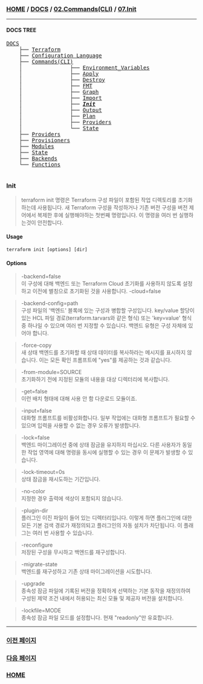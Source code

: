 ### [HOME](https://github.com/YGCHO-repo/Terraform/blob/main/README.md) / [DOCS](https://github.com/YGCHO-repo/Terraform/blob/main/DOCS/README.md) / [02.Commands(CLI)](<https://github.com/YGCHO-repo/Terraform/blob/main/DOCS/02_Commands(CLI)/README.md>) / [07.Init](<https://github.com/YGCHO-repo/Terraform/blob/main/DOCS/02_Commands(CLI)/07_Init/README.md>)

---

#### DOCS TREE

<pre>
<a href = "https://github.com/YGCHO-repo/Terraform/blob/main/DOCS/README.md">DOCS</a>
    ├── <a href = "https://github.com/YGCHO-repo/Terraform/blob/main/DOCS/00_Terraform/README.md">Terraform</a>
    ├── <a href = "https://github.com/YGCHO-repo/Terraform/blob/main/DOCS/01_Configuration_Language/README.md">Configuration Language</a>
    ├── <a href = "https://github.com/YGCHO-repo/Terraform/blob/main/DOCS/02_Commands(CLI)/README.md">Commands(CLI)</a>
    │               ├── <a href = "https://github.com/YGCHO-repo/Terraform/blob/main/DOCS/02_Commands(CLI)/01_Environment_Variables/README.md">Environment_Variables</a>
    │               ├── <a href = "https://github.com/YGCHO-repo/Terraform/blob/main/DOCS/02_Commands(CLI)/02_Apply/README.md">Apply</a>
    │               ├── <a href = "https://github.com/YGCHO-repo/Terraform/blob/main/DOCS/02_Commands(CLI)/03_Destroy/README.md">Destroy</a>
    │               ├── <a href = "https://github.com/YGCHO-repo/Terraform/blob/main/DOCS/02_Commands(CLI)/04_FMT/README.md">FMT</a>
    │               ├── <a href = "https://github.com/YGCHO-repo/Terraform/blob/main/DOCS/02_Commands(CLI)/05_Graph/README.md">Graph</a>
    │               ├── <a href = "https://github.com/YGCHO-repo/Terraform/blob/main/DOCS/02_Commands(CLI)/06_Import/README.md">Import</a>
    │               ├── <i><b><a href = "https://github.com/YGCHO-repo/Terraform/blob/main/DOCS/02_Commands(CLI)/07_Init/README.md">Init</a></b></i>
    │               ├── <a href = "https://github.com/YGCHO-repo/Terraform/blob/main/DOCS/02_Commands(CLI)/08_Output/README.md">Output</a>
    │               ├── <a href = "https://github.com/YGCHO-repo/Terraform/blob/main/DOCS/02_Commands(CLI)/09_Plan/README.md">Plan</a>
    │               ├── <a href = "https://github.com/YGCHO-repo/Terraform/blob/main/DOCS/02_Commands(CLI)/10_Providers/README.md">Providers</a>
    │               └── <a href = "https://github.com/YGCHO-repo/Terraform/blob/main/DOCS/02_Commands(CLI)/11_State/README.md">State</a>
    ├── <a href = "https://github.com/YGCHO-repo/Terraform/blob/main/DOCS/03_Providers/README.md">Providers</a>
    ├── <a href = "https://github.com/YGCHO-repo/Terraform/blob/main/DOCS/04_Provisioners/README.md">Provisioners</a>
    ├── <a href = "https://github.com/YGCHO-repo/Terraform/blob/main/DOCS/05_Modules/README.md">Modules</a>
    ├── <a href = "https://github.com/YGCHO-repo/Terraform/blob/main/DOCS/06_State/README.md">State</a>
    ├── <a href = "https://github.com/YGCHO-repo/Terraform/blob/main/DOCS/07_Backends/README.md">Backends</a>
    └── <a href = "https://github.com/YGCHO-repo/Terraform/blob/main/DOCS/08_Functions/README.md">Functions</a>

</pre>

### Init

> terraform init 명령은 Terraform 구성 파일이 포함된 작업 디렉토리를 초기화 하는데 사용됩니다. 새 Terraform 구성을 작성하거나 기존 버전 구성을 버전 제어에서 복제한 후에 실행해야하는 첫번째 명령입니다. 이 명령을 여러 번 실행하는것이 안전합니다.

#### Usage

```
terraform init [options] [dir]
```

#### Options

> -backend=false  
> 이 구성에 대해 백엔드 또는 Terraform Cloud 초기화를 사용하지 않도록 설정하고 이전에 별칭으로 초기화된 것을 사용합니다. -cloud=false

> -backend-config=path  
> 구성 파일의 '백엔드' 블록에 있는 구성과 병합할 구성입니다. key/value 할당이 있는 HCL 파일 경로(terraform.tarvars와 같은 형식) 또는 'key=value' 형식 중 하나일 수 있으며 여러 번 지정할 수 있습니다. 백엔드 유형은 구성 자체에 있어야 합니다.

> -force-copy  
> 새 상태 백엔드를 초기화할 때 상태 데이터를 복사하라는 메시지를 표시하지 않습니다. 이는 모든 확인 프롬프트에 "yes"를 제공하는 것과 같습니다.

> -from-module=SOURCE  
> 초기화하기 전에 지정된 모듈의 내용을 대상 디렉터리에 복사합니다.

> -get=false  
> 이런 배치 형태에 대해 사용 안 함 다운로드 모듈이죠.

> -input=false  
> 대화형 프롬프트를 비활성화합니다. 일부 작업에는 대화형 프롬프트가 필요할 수 있으며 입력을 사용할 수 없는 경우 오류가 발생합니다.

> -lock=false  
> 백엔드 마이그레이션 중에 상태 잠금을 유지하지 마십시오. 다른 사용자가 동일한 작업 영역에 대해 명령을 동시에 실행할 수 있는 경우 이 문제가 발생할 수 있습니다.

> -lock-timeout=0s  
> 상태 잠금을 재시도하는 기간입니다.

> -no-color  
> 지정한 경우 출력에 색상이 포함되지 않습니다.

> -plugin-dir  
> 플러그인 이진 파일이 들어 있는 디렉터리입니다. 이렇게 하면 플러그인에 대한 모든 기본 검색 경로가 재정의되고 플러그인의 자동 설치가 차단됩니다. 이 플래그는 여러 번 사용할 수 있습니다.

> -reconfigure  
> 저장된 구성을 무시하고 백엔드를 재구성합니다.

> -migrate-state  
> 백엔드를 재구성하고 기존 상태 마이그레이션을 시도합니다.

> -upgrade  
> 종속성 잠금 파일에 기록된 버전을 정확하게 선택하는 기본 동작을 재정의하여 구성된 제약 조건 내에서 허용되는 최신 모듈 및 제공자 버전을 설치합니다.

> -lockfile=MODE  
> 종속성 잠금 파일 모드를 설정합니다. 현재 "readonly"만 유효합니다.

---

### [이전 페이지](<https://github.com/YGCHO-repo/Terraform/blob/main/DOCS/02_Commands(CLI)/06_Import/README.md>)

### [다음 페이지](<https://github.com/YGCHO-repo/Terraform/blob/main/DOCS/02_Commands(CLI)/08_Output/README.md>)

### [HOME](https://github.com/YGCHO-repo/Terraform/blob/main/README.md)
